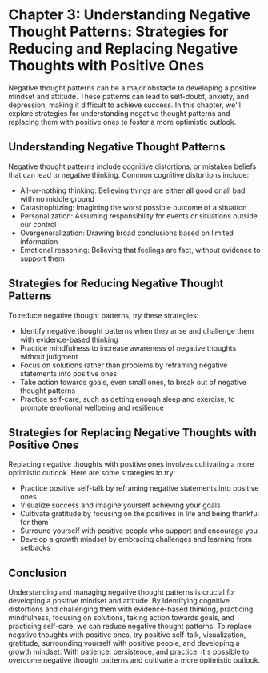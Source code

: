 Chapter 3: Understanding Negative Thought Patterns: Strategies for Reducing and Replacing Negative Thoughts with Positive Ones
==============================================================================================================================

Negative thought patterns can be a major obstacle to developing a positive mindset and attitude. These patterns can lead to self-doubt, anxiety, and depression, making it difficult to achieve success. In this chapter, we'll explore strategies for understanding negative thought patterns and replacing them with positive ones to foster a more optimistic outlook.

Understanding Negative Thought Patterns
---------------------------------------

Negative thought patterns include cognitive distortions, or mistaken beliefs that can lead to negative thinking. Common cognitive distortions include:

* All-or-nothing thinking: Believing things are either all good or all bad, with no middle ground
* Catastrophizing: Imagining the worst possible outcome of a situation
* Personalization: Assuming responsibility for events or situations outside our control
* Overgeneralization: Drawing broad conclusions based on limited information
* Emotional reasoning: Believing that feelings are fact, without evidence to support them

Strategies for Reducing Negative Thought Patterns
-------------------------------------------------

To reduce negative thought patterns, try these strategies:

* Identify negative thought patterns when they arise and challenge them with evidence-based thinking
* Practice mindfulness to increase awareness of negative thoughts without judgment
* Focus on solutions rather than problems by reframing negative statements into positive ones
* Take action towards goals, even small ones, to break out of negative thought patterns
* Practice self-care, such as getting enough sleep and exercise, to promote emotional wellbeing and resilience

Strategies for Replacing Negative Thoughts with Positive Ones
-------------------------------------------------------------

Replacing negative thoughts with positive ones involves cultivating a more optimistic outlook. Here are some strategies to try:

* Practice positive self-talk by reframing negative statements into positive ones
* Visualize success and imagine yourself achieving your goals
* Cultivate gratitude by focusing on the positives in life and being thankful for them
* Surround yourself with positive people who support and encourage you
* Develop a growth mindset by embracing challenges and learning from setbacks

Conclusion
----------

Understanding and managing negative thought patterns is crucial for developing a positive mindset and attitude. By identifying cognitive distortions and challenging them with evidence-based thinking, practicing mindfulness, focusing on solutions, taking action towards goals, and practicing self-care, we can reduce negative thought patterns. To replace negative thoughts with positive ones, try positive self-talk, visualization, gratitude, surrounding yourself with positive people, and developing a growth mindset. With patience, persistence, and practice, it's possible to overcome negative thought patterns and cultivate a more optimistic outlook.
